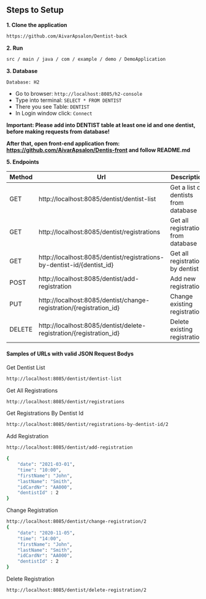 ## Steps to Setup

**1. Clone the application**
```bash
https://github.com/AivarApsalon/Dentist-back
```

**2. Run**
```bash
src / main / java / com / example / demo / DemoApplication 
```

**3. Database**
```bash
Database: H2
```


+ Go to browser:  `http://localhost:8085/h2-console`
+ Type into terminal: `SELECT * FROM DENTIST`
+ There you see Table: `DENTIST`
+ In Login window click: `Connect`

**Important: Please add into DENTIST table at least one id and one dentist, before making requests from database!**

**After that, open front-end application from:  https://github.com/AivarApsalon/Dentis-front  and follow README.md**

**5. Endpoints**


| Method | Url | Description |
| ------ | --- | ----------- | 
| GET    | http://localhost:8085/dentist/dentist-list | Get a list of dentists from database | 
| GET    | http://localhost:8085/dentist/registrations | Get all registrations from database | 
| GET    | http://localhost:8085/dentist/registrations-by-dentist-id/{dentist_id} | Get all registrations by dentist id | 
| POST   | http://localhost:8085/dentist/add-registration | Add new registration |
| PUT    | http://localhost:8085/dentist/change-registration/{registration_id} | Change existing registration |
| DELETE | http://localhost:8085/dentist/delete-registration/{registration_id} | Delete existing registration |



#### Samples of URLs with valid JSON Request Bodys

Get Dentist List
```bash
http://localhost:8085/dentist/dentist-list
```

Get All Registrations
```bash
http://localhost:8085/dentist/registrations
```

Get Registrations By Dentist Id
```bash
http://localhost:8085/dentist/registrations-by-dentist-id/2
```

Add Registration
```bash
http://localhost:8085/dentist/add-registration

{
    "date": "2021-03-01",
    "time": "10:00",
    "firstName": "John",
    "lastName": "Smith",
    "idCardNr": "AA000",
    "dentistId" : 2
}
```

Change Registration
```bash
http://localhost:8085/dentist/change-registration/2
{
    "date": "2020-11-05",
    "time": "14:00",
    "firstName": "John",
    "lastName": "Smith",
    "idCardNr": "AA000",
    "dentistId" : 2
}
```

Delete Registration
```bash
http://localhost:8085/dentist/delete-registration/2
```

